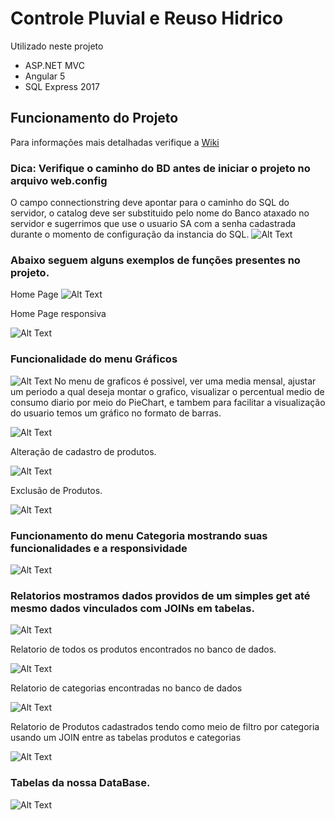 # Controle Pluvial e Reuso Hidrico

Utilizado neste projeto
* ASP.NET MVC 
* Angular 5
* SQL Express 2017

##  Funcionamento do Projeto
Para informações mais detalhadas verifique a [Wiki](https://github.com/grynfox/ControlePluvial/wiki)
### Dica: Verifique o caminho do BD antes de iniciar o projeto no arquivo web.config
O campo connectionstring deve apontar para o caminho do SQL do servidor, o catalog deve ser substituido pelo nome do Banco ataxado no servidor e sugerrimos que use o usuario SA com a senha cadastrada durante o momento de configuração da instancia do SQL.
![Alt Text](https://i.imgur.com/JmpD5ji.jpg)

### Abaixo seguem alguns exemplos de funções presentes no projeto.
Home Page
![Alt Text](https://i.imgur.com/4u3m8Kw.jpg)

Home Page responsiva

![Alt Text](https://i.imgur.com/QlGb0rF.jpg)

### Funcionalidade do menu Gráficos

![Alt Text](https://i.imgur.com/1UAey8v.jpg)
No menu de graficos é possivel, ver uma media mensal, ajustar um periodo a qual deseja montar o grafico, visualizar o percentual medio de consumo diario por meio do PieChart, e tambem para facilitar a visualização do usuario temos um gráfico no formato de barras.

![Alt Text](https://i.imgur.com/3C1GCJa.jpg)

Alteração de cadastro de produtos.

![Alt Text](https://i.imgur.com/Qin9FHa.jpg)

Exclusão de Produtos.

![Alt Text](https://i.imgur.com/YaSVmuH.jpg)

### Funcionamento do menu Categoria mostrando suas funcionalidades e a responsividade

![Alt Text](https://i.imgur.com/ZeST6Xz.jpg)

### Relatorios mostramos dados providos de um simples get até mesmo dados vinculados com JOINs em tabelas.

![Alt Text](https://i.imgur.com/g7Yuk1V.jpg)

Relatorio de todos os produtos encontrados no banco de dados.

![Alt Text](https://i.imgur.com/tE60UOQ.jpg)

Relatorio de categorias encontradas no banco de dados

![Alt Text](https://i.imgur.com/ZRcD8ze.jpg)

Relatorio de Produtos cadastrados tendo como meio de filtro por categoria usando um JOIN entre as tabelas produtos e categorias

![Alt Text](https://i.imgur.com/O4gN1Dx.jpg)

### Tabelas da nossa DataBase.

![Alt Text](https://i.imgur.com/NwRm5jn.jpg)
